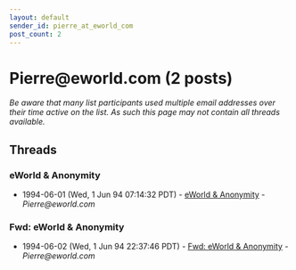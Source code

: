```yaml
---
layout: default
sender_id: pierre_at_eworld_com
post_count: 2
---
```


# Pierre<span>@</span>eworld.com (2 posts)

_Be aware that many list participants used multiple email addresses over their time active on the list. As such this page may not contain all threads available._

## Threads

### eWorld & Anonymity
+ 1994-06-01 (Wed, 1 Jun 94 07:14:32 PDT) - [eWorld & Anonymity](/archive/1994/06/97967a36dd1b554f26ec98ba39e24944d890ac7a324141f238f0937f4c282d91) - _Pierre@eworld.com_

### Fwd: eWorld & Anonymity
+ 1994-06-02 (Wed, 1 Jun 94 22:37:46 PDT) - [Fwd: eWorld & Anonymity](/archive/1994/06/e61d486dfbf0368731f9bd18bb6d47bbf143ba55b8ef69a715a4b4c5cbf91ea6) - _Pierre@eworld.com_

